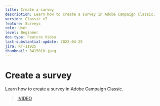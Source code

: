```yaml
---
title: Create a survey
description: Learn how to create a survey in Adobe Campaign Classic.
version: Classic v7
feature: Surveys
role: User
level: Beginner
doc-type: Feature Video
last-substantial-update: 2023-04-25
jira: KT-11925
thumbnail: 3415810.jpeg
---
```


# Create a survey

Learn how to create a survey in Adobe Campaign Classic.

>[!VIDEO](https://video.tv.adobe.com/v/3415810/?learn=on)
